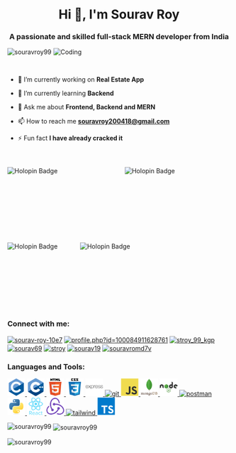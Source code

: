<h1 align="center">Hi 👋, I'm Sourav Roy</h1>
<h3 align="center">A passionate and skilled full-stack MERN developer from India</h3>
<img align="right" alt="Coding" width="400" src="https://cdn.dribbble.com/users/1162077/screenshots/3848914/programmer.gif">

<p align="left"> <img src="https://komarev.com/ghpvc/?username=souravroy99&label=Profile%20views&color=0e75b6&style=flat" alt="souravroy99" /> </p>

<p align="left"> <a href="https://twitter.com/" target="blank"><img src="https://img.shields.io/twitter/follow/?logo=twitter&style=for-the-badge" alt="" /></a> </p>

- 🔭 I’m currently working on **Real Estate App**

- 🌱 I’m currently learning **Backend**

- 💬 Ask me about **Frontend, Backend and MERN**

- 📫 How to reach me **souravroy200418@gmail.com**

- ⚡ Fun fact **I have already cracked it**


 <br>
<span>
  <img src="https://assets.holopin.io/hf2024levels/level1-sloth-code-tumbler-0-0-0.webp" 
       alt="Holopin Badge" 
       width="150" 
       height="150" 
       style="display: inline-block; margin-top: 20px; margin-right: 111px; vertical-align: top;">
</span>

<span>
  <img src="https://assets.holopin.io/hf2024levels/level2-sloth-code-tumbler-robe-0-0.webp" 
       alt="Holopin Badge" 
       width="150" 
       height="150" 
       style="display: inline-block; margin-top: 20px; margin-right: 10px; vertical-align: top;">
</span>

<span>
  <img src="https://assets.holopin.io/hf2024levels/level3-sloth-code-tumbler-robe-tail-0.webp" 
       alt="Holopin Badge" 
       width="150" 
       height="150" 
       style="display: inline-block; margin-top: 20px; margin-right: 10px; vertical-align: top;">
</span>

<span>
  <img src="https://assets.holopin.io/hf2024levels/level4-sloth-code-tumbler-robe-tail-moon.webp" 
       alt="Holopin Badge" 
       width="150" 
       height="150" 
       style="display: inline-block; margin-top: 20px; vertical-align: top;">
</span>



<h3 align="left">Connect with me:</h3>
<p align="left">
<a href="https://linkedin.com/in/sourav-roy-10e7" target="blank"><img align="center" src="https://raw.githubusercontent.com/rahuldkjain/github-profile-readme-generator/master/src/images/icons/Social/linked-in-alt.svg" alt="sourav-roy-10e7" height="30" width="40" /></a>
<a href="https://fb.com/profile.php?id=100084911628761" target="blank"><img align="center" src="https://raw.githubusercontent.com/rahuldkjain/github-profile-readme-generator/master/src/images/icons/Social/facebook.svg" alt="profile.php?id=100084911628761" height="30" width="40" /></a>
<a href="https://instagram.com/stroy_99_kgp" target="blank"><img align="center" src="https://raw.githubusercontent.com/rahuldkjain/github-profile-readme-generator/master/src/images/icons/Social/instagram.svg" alt="stroy_99_kgp" height="30" width="40" /></a>
<a href="https://www.codechef.com/users/sourav69" target="blank"><img align="center" src="https://cdn.jsdelivr.net/npm/simple-icons@3.1.0/icons/codechef.svg" alt="sourav69" height="30" width="40" /></a>
<a href="https://codeforces.com/profile/stroy" target="blank"><img align="center" src="https://raw.githubusercontent.com/rahuldkjain/github-profile-readme-generator/master/src/images/icons/Social/codeforces.svg" alt="stroy" height="30" width="40" /></a>
<a href="https://www.leetcode.com/sourav19" target="blank"><img align="center" src="https://raw.githubusercontent.com/rahuldkjain/github-profile-readme-generator/master/src/images/icons/Social/leet-code.svg" alt="sourav19" height="30" width="40" /></a>
<a href="https://auth.geeksforgeeks.org/user/souravromd7v" target="blank"><img align="center" src="https://raw.githubusercontent.com/rahuldkjain/github-profile-readme-generator/master/src/images/icons/Social/geeks-for-geeks.svg" alt="souravromd7v" height="30" width="40" /></a>
</p>

<h3 align="left">Languages and Tools:</h3>
<p align="left"> <a href="https://www.cprogramming.com/" target="_blank" rel="noreferrer"> <img src="https://raw.githubusercontent.com/devicons/devicon/master/icons/c/c-original.svg" alt="c" width="40" height="40"/> </a> <a href="https://www.w3schools.com/cpp/" target="_blank" rel="noreferrer"> <img src="https://raw.githubusercontent.com/devicons/devicon/master/icons/cplusplus/cplusplus-original.svg" alt="cplusplus" width="40" height="40"/> </a> <a href="https://www.w3.org/html/" target="_blank" rel="noreferrer"> <img src="https://raw.githubusercontent.com/devicons/devicon/master/icons/html5/html5-original-wordmark.svg" alt="html5" width="40" height="40"/> </a> <a href="https://www.w3schools.com/css/" target="_blank" rel="noreferrer"> <img src="https://raw.githubusercontent.com/devicons/devicon/master/icons/css3/css3-original-wordmark.svg" alt="css3" width="40" height="40"/> </a> <a href="https://expressjs.com" target="_blank" rel="noreferrer"> <img src="https://raw.githubusercontent.com/devicons/devicon/master/icons/express/express-original-wordmark.svg" alt="express" width="40" height="40"/> </a> <a href="https://git-scm.com/" target="_blank" rel="noreferrer"> <img src="https://www.vectorlogo.zone/logos/git-scm/git-scm-icon.svg" alt="git" width="40" height="40"/> </a> <a href="https://developer.mozilla.org/en-US/docs/Web/JavaScript" target="_blank" rel="noreferrer"> <img src="https://raw.githubusercontent.com/devicons/devicon/master/icons/javascript/javascript-original.svg" alt="javascript" width="40" height="40"/> </a> <a href="https://www.mongodb.com/" target="_blank" rel="noreferrer"> <img src="https://raw.githubusercontent.com/devicons/devicon/master/icons/mongodb/mongodb-original-wordmark.svg" alt="mongodb" width="40" height="40"/> </a> <a href="https://nodejs.org" target="_blank" rel="noreferrer"> <img src="https://raw.githubusercontent.com/devicons/devicon/master/icons/nodejs/nodejs-original-wordmark.svg" alt="nodejs" width="40" height="40"/> </a> <a href="https://postman.com" target="_blank" rel="noreferrer"> <img src="https://www.vectorlogo.zone/logos/getpostman/getpostman-icon.svg" alt="postman" width="40" height="40"/> </a> <a href="https://www.python.org" target="_blank" rel="noreferrer"> <img src="https://raw.githubusercontent.com/devicons/devicon/master/icons/python/python-original.svg" alt="python" width="40" height="40"/> </a> <a href="https://reactjs.org/" target="_blank" rel="noreferrer"> <img src="https://raw.githubusercontent.com/devicons/devicon/master/icons/react/react-original-wordmark.svg" alt="react" width="40" height="40"/> </a> <a href="https://redux.js.org" target="_blank" rel="noreferrer"> <img src="https://raw.githubusercontent.com/devicons/devicon/master/icons/redux/redux-original.svg" alt="redux" width="40" height="40"/> </a> <a href="https://tailwindcss.com/" target="_blank" rel="noreferrer"> <img src="https://www.vectorlogo.zone/logos/tailwindcss/tailwindcss-icon.svg" alt="tailwind" width="40" height="40"/> </a> <a href="https://www.typescriptlang.org/" target="_blank" rel="noreferrer"> <img src="https://raw.githubusercontent.com/devicons/devicon/master/icons/typescript/typescript-original.svg" alt="typescript" width="40" height="40"/> </a> </p>

<p><img align="left" src="https://github-readme-stats.vercel.app/api/top-langs?username=souravroy99&show_icons=true&locale=en&layout=compact" alt="souravroy99" /></p>

<p>&nbsp;<img align="center" src="https://github-readme-stats.vercel.app/api?username=souravroy99&show_icons=true&locale=en" alt="souravroy99" /></p>

<p><img align="center" src="https://github-readme-streak-stats.herokuapp.com/?user=souravroy99&" alt="souravroy99" /></p>

